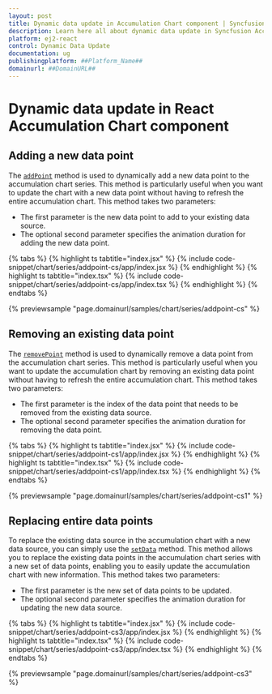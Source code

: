 ```yaml
---
layout: post
title: Dynamic data update in Accumulation Chart component | Syncfusion
description: Learn here all about dynamic data update in Syncfusion Accumulation Chart component in Syncfusion Essential JS 2 and more.
platform: ej2-react
control: Dynamic Data Update
documentation: ug
publishingplatform: ##Platform_Name##
domainurl: ##DomainURL##
---
```


# Dynamic data update in React Accumulation Chart component

## Adding a new data point

The [`addPoint`](https://ej2.syncfusion.com/react/documentation/api/chart/seriesModel/#addpoint) method is used to dynamically add a new data point to the accumulation chart series. This method is particularly useful when you want to update the chart with a new data point without having to refresh the entire accumulation chart. This method takes two parameters:

* The first parameter is the new data point to add to your existing data source.
* The optional second parameter specifies the animation duration for adding the new data point.

{% tabs %}
{% highlight ts tabtitle="index.jsx" %}
{% include code-snippet/chart/series/addpoint-cs/app/index.jsx %}
{% endhighlight %}
{% highlight ts tabtitle="index.tsx" %}
{% include code-snippet/chart/series/addpoint-cs/app/index.tsx %}
{% endhighlight %}
{% endtabs %}

{% previewsample "page.domainurl/samples/chart/series/addpoint-cs" %}

## Removing an existing data point

The [`removePoint`](https://ej2.syncfusion.com/react/documentation/api/chart/seriesModel/#removepoint) method is used to dynamically remove a data point from the accumulation chart series. This method is particularly useful when you want to update the accumulation chart by removing an existing data point without having to refresh the entire accumulation chart. This method takes two parameters:

* The first parameter is the index of the data point that needs to be removed from the existing data source.
* The optional second parameter specifies the animation duration for removing the data point.

{% tabs %}
{% highlight ts tabtitle="index.jsx" %}
{% include code-snippet/chart/series/addpoint-cs1/app/index.jsx %}
{% endhighlight %}
{% highlight ts tabtitle="index.tsx" %}
{% include code-snippet/chart/series/addpoint-cs1/app/index.tsx %}
{% endhighlight %}
{% endtabs %}

{% previewsample "page.domainurl/samples/chart/series/addpoint-cs1" %}

## Replacing entire data points

To replace the existing data source in the accumulation chart with a new data source, you can simply use the [`setData`](https://ej2.syncfusion.com/react/documentation/api/chart/seriesModel/#setdata) method. This method allows you to replace the existing data points in the accumulation chart series with a new set of data points, enabling you to easily update the accumulation chart with new information. This method takes two parameters:

* The first parameter is the new set of data points to be updated.
* The optional second parameter specifies the animation duration for updating the new data source.

{% tabs %}
{% highlight ts tabtitle="index.jsx" %}
{% include code-snippet/chart/series/addpoint-cs3/app/index.jsx %}
{% endhighlight %}
{% highlight ts tabtitle="index.tsx" %}
{% include code-snippet/chart/series/addpoint-cs3/app/index.tsx %}
{% endhighlight %}
{% endtabs %}

{% previewsample "page.domainurl/samples/chart/series/addpoint-cs3" %}